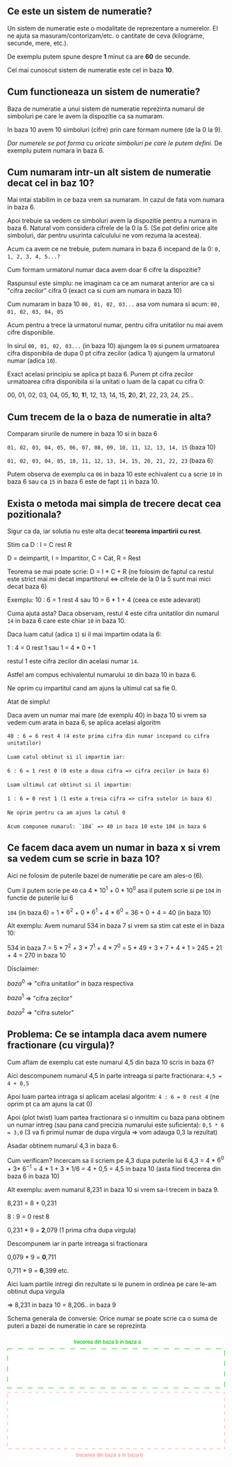## Ce este un sistem de numeratie?

Un sistem de numeratie este o modalitate de reprezentare a numerelor. El ne ajuta sa masuram/contorizam/etc. o cantitate de ceva (kilograme, secunde, mere, etc.).

De exemplu putem spune despre **1** minut ca are **60** de secunde.

Cel mai cunoscut sistem de numeratie este cel in baza **10**.

## Cum functioneaza un sistem de numeratie?

Baza de numeratie a unui sistem de numeratie reprezinta numarul de simboluri pe care le avem la dispozitie ca sa numaram.

In baza 10 avem 10 simboluri (cifre) prin care formam numere (de la 0 la 9).

*Dar numerele se pot forma cu oricate simboluri pe care le putem defini.*
De exemplu putem numara in baza 6.

## Cum numaram intr-un alt sistem de numeratie decat cel in baz 10?

Mai intai stabilim in ce baza vrem sa numaram. In cazul de fata vom numara in baza 6.

Apoi trebuie sa vedem ce simboluri avem la dispozitie pentru a numara in baza 6. Natural vom considera cifrele de la 0 la 5. (Se pot defini orice alte simboluri, dar pentru usurinta calculului ne vom rezuma la acestea).

Acum ca avem ce ne trebuie, putem numara in baza 6 incepand de la 0:
`0, 1, 2, 3, 4, 5...?`

Cum formam urmatorul numar daca avem doar 6 cifre la dispozitie?

Raspunsul este simplu: ne imaginam ca ce am numarat anterior are ca si "cifra zecilor" cifra 0 (exact ca si cum am numara in baza 10)

Cum numaram in baza 10 `00, 01, 02, 03...` asa vom numara si acum:
`00, 01, 02, 03, 04, 05`

Acum pentru a trece la urmatorul numar, pentru cifra unitatilor nu mai avem cifre disponibile.

In sirul `00, 01, 02, 03...` (in baza 10) ajungem la `09` si punem urmatoarea cifra disponibila de dupa 0 pt cifra zecilor (adica 1) ajungem la urmatorul numar (adica `10`).

Exact acelasi principiu se aplica pt baza 6. Punem pt cifra zecilor urmatoarea cifra disponibila si la unitati o luam de la capat cu cifra 0:

00, 01, 02, 03, 04, 05, **1**0, **1**1, 12, 13, 14, 15, **2**0, **2**1, 22, 23, 24, 25...

## Cum trecem de la o baza de numeratie in alta?

Comparam sirurile de numere in baza 10 si in baza 6

`01, 02, 03, 04, 05, 06, 07, 08, 09, 10, 11, 12, 13, 14, 15` (baza 10)

`01, 02, 03, 04, 05, 10, 11, 12, 13, 14, 15, 20, 21, 22, 23` (baza 6)

Putem observa de exemplu ca `06` in baza 10 este echivalent cu a scrie `10` in baza 6 sau ca `15` in baza 6 este de fapt `11` in baza 10.

## Exista o metoda mai simpla de trecere decat cea pozitionala?

Sigur ca da, iar solutia nu este alta decat **teorema impartirii cu rest**.

Stim ca D : I = C rest R

D = deimpartit, I = Impartitor, C = Cat, R = Rest

Teorema se mai poate scrie: D = I * C + R (ne folosim de faptul ca restul este strict mai mi decat impartitorul <=> cifrele de la 0 la 5 sunt mai mici decat baza 6)

Exemplu: 10 : 6 = 1 rest 4 sau 10 = 6 * 1 + 4 (ceea ce este adevarat)

Cuma ajuta asta? Daca observam, restul 4 este cifra unitatilor din numarul `14` in baza 6 care este chiar `10` in baza 10.

Daca luam catul (adica `1`) si il mai impartim odata la 6:

1 : 4 = 0 rest 1 sau 1 = 4 * 0 + 1 

restul 1 este cifra zecilor din acelasi numar `14`.

Astfel am compus echivalentul numarului `10` din baza 10 in baza 6.

Ne oprim cu impartitul cand am ajuns la ultimul cat sa fie 0.

Atat de simplu!

Daca avem un numar mai mare (de exemplu 40) in baza 10 si vrem sa vedem cum arata in baza 6, se aplica acelasi algoritm
```
40 : 6 = 6 rest 4 (4 este prima cifra din numar incepand cu cifra unitatilor)

Luam catul obtinut si il impartim iar:

6 : 6 = 1 rest 0 (0 este a doua cifra => cifra zecilor in baza 6)

Luam ultimul cat obtinut si il impartim:

1 : 6 = 0 rest 1 (1 este a treia cifra => cifra sutelor in baza 6)

Ne oprim pentru ca am ajuns la catul 0

Acum compunem numarul: `104` => 40 in baza 10 este 104 in baza 6
```

## Ce facem daca avem un numar in baza x si vrem sa vedem cum se scrie in baza 10?

Aici ne folosim de puterile bazei de numeratie pe care am ales-o (6).

Cum il putem scrie pe `40` ca 4 * $10^1$ + 0 * $10^0$ asa il putem scrie si pe `104` in functie de puterile lui 6

`104` (in baza 6) = 1 * $6^2$ + 0 * $6^1$ + 4 * $6^0$ = 36 + 0 + 4 = 40 (in baza 10)

Alt exemplu: Avem numarul 534 in baza 7 si vrem sa stim cat este el in baza 10:

534 in baza 7 = 5 * $7^2$ + 3 * $7^1$ + 4 * $7^0$ = 5 * 49 + 3 * 7 + 4 * 1 = 245 + 21 + 4 = 270 in baza 10

Disclaimer:

$baza^0$ => "cifra unitatilor" in baza respectiva

$baza^1$ => "cifra zecilor"

$baza^2$ => "cifra sutelor"

## Problema: Ce se intampla daca avem numere fractionare (cu virgula)?

Cum aflam de exemplu cat este numarul 4,5 din baza 10 scris in baza 6?

Aici descompunem numarul 4,5 in parte intreaga si parte fractionara: `4,5 = 4 + 0,5`

Apoi luam partea intraga si aplicam acelasi algoritm: `4 : 6 = 0 rest 4` (ne oprim pt ca am ajuns la cat 0)

Apoi (plot twist) luam partea fractionara si o inmultim cu baza pana obtinem un numar intreg (sau pana cand precizia numarului este suficienta): `0,5 * 6 = 3,0` (3 va fi primul numar de dupa virgula => vom adauga 0,3 la rezultat)

Asadar obtinem numarul 4,3 in baza 6.

Cum verificam? Incercam sa il scriem pe 4,3 dupa puterile lui 6
4,3 = 4 * $6^0$ + 3* $6^{-1}$ = 4 * 1 + 3 * 1/6 = 4 + 0,5 = 4,5 in baza 10 (asta fiind trecerea din baza 6 in baza 10)

Alt exemplu: avem numarul 8,231 in baza 10 si vrem sa-l trecem in baza 9.

8,231 = 8 + 0,231

8 : 9 = 0 rest 8

0,231 * 9 = **2**,079 (1 prima cifra dupa virgula)

Descompunem iar in parte intreaga si fractionara

0,079 * 9 = **0**,711

0,711 * 9 = **6**,399 etc.

Aici luam partile intregi din rezultate si le punem in ordinea pe care le-am obtinut dupa virgula

=> 8,231 in baza 10 = 8,206.. in baza 9

Schema generala de conversie: Orice numar se poate scrie ca o suma de puteri a bazei de numeratie in care se reprezinta

![schema de conversie](./sisteme_de_numeratie.drawio.png)